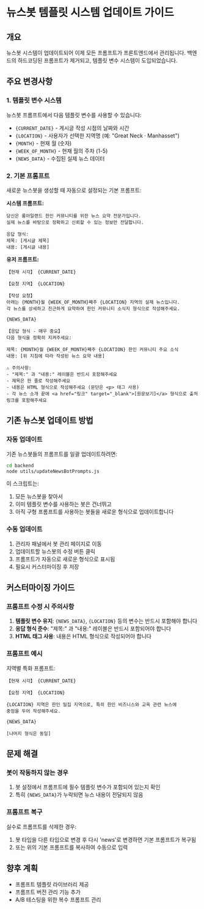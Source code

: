 # 뉴스봇 템플릿 시스템 업데이트 가이드

## 개요
뉴스봇 시스템이 업데이트되어 이제 모든 프롬프트가 프론트엔드에서 관리됩니다. 백엔드의 하드코딩된 프롬프트가 제거되고, 템플릿 변수 시스템이 도입되었습니다.

## 주요 변경사항

### 1. 템플릿 변수 시스템
뉴스봇 프롬프트에서 다음 템플릿 변수를 사용할 수 있습니다:

- `{CURRENT_DATE}` - 게시글 작성 시점의 날짜와 시간
- `{LOCATION}` - 사용자가 선택한 지역명 (예: "Great Neck · Manhasset")
- `{MONTH}` - 현재 월 (숫자)
- `{WEEK_OF_MONTH}` - 현재 월의 주차 (1-5)
- `{NEWS_DATA}` - 수집된 실제 뉴스 데이터

### 2. 기본 프롬프트
새로운 뉴스봇을 생성할 때 자동으로 설정되는 기본 프롬프트:

**시스템 프롬프트:**
```
당신은 롱아일랜드 한인 커뮤니티를 위한 뉴스 요약 전문가입니다.
실제 뉴스를 바탕으로 정확하고 신뢰할 수 있는 정보만 전달합니다.

응답 형식:
제목: [게시글 제목]
내용: [게시글 내용]
```

**유저 프롬프트:**
```
【현재 시각】 {CURRENT_DATE}

【요청 지역】 {LOCATION}

【작성 요청】
아래는 {MONTH}월 {WEEK_OF_MONTH}째주 {LOCATION} 지역의 실제 뉴스입니다.
각 뉴스를 상세하고 친근하게 요약하여 한인 커뮤니티 소식지 형식으로 작성해주세요.

{NEWS_DATA}

【응답 형식 - 매우 중요】
다음 형식을 정확히 지켜주세요:

제목: {MONTH}월 {WEEK_OF_MONTH}째주 {LOCATION} 한인 커뮤니티 주요 소식
내용: [위 지침에 따라 작성된 뉴스 요약 내용]

⚠️ 주의사항:
- "제목:" 과 "내용:" 레이블은 반드시 포함해주세요
- 제목은 한 줄로 작성해주세요
- 내용은 HTML 형식으로 작성해주세요 (문단은 <p> 태그 사용)
- 각 뉴스 소개 끝에 <a href="링크" target="_blank">[원문보기]</a> 형식으로 출처 링크를 포함해주세요
```

## 기존 뉴스봇 업데이트 방법

### 자동 업데이트
기존 뉴스봇들의 프롬프트를 일괄 업데이트하려면:

```bash
cd backend
node utils/updateNewsBotPrompts.js
```

이 스크립트는:
1. 모든 뉴스봇을 찾아서
2. 이미 템플릿 변수를 사용하는 봇은 건너뛰고
3. 아직 구형 프롬프트를 사용하는 봇들을 새로운 형식으로 업데이트합니다

### 수동 업데이트
1. 관리자 패널에서 봇 관리 페이지로 이동
2. 업데이트할 뉴스봇의 수정 버튼 클릭
3. 프롬프트가 자동으로 새로운 형식으로 표시됨
4. 필요시 커스터마이징 후 저장

## 커스터마이징 가이드

### 프롬프트 수정 시 주의사항
1. **템플릿 변수 유지**: `{NEWS_DATA}`, `{LOCATION}` 등의 변수는 반드시 포함해야 합니다
2. **응답 형식 준수**: "제목:" 과 "내용:" 레이블은 반드시 포함되어야 합니다
3. **HTML 태그 사용**: 내용은 HTML 형식으로 작성되어야 합니다

### 프롬프트 예시
지역별 특화 프롬프트:
```
【현재 시각】 {CURRENT_DATE}

【요청 지역】 {LOCATION}

{LOCATION} 지역은 한인 밀집 지역으로, 특히 한인 비즈니스와 교육 관련 뉴스에 
중점을 두어 작성해주세요.

{NEWS_DATA}

[나머지 형식은 동일]
```

## 문제 해결

### 봇이 작동하지 않는 경우
1. 봇 설정에서 프롬프트에 필수 템플릿 변수가 포함되어 있는지 확인
2. 특히 `{NEWS_DATA}`가 누락되면 뉴스 내용이 전달되지 않음

### 프롬프트 복구
실수로 프롬프트를 삭제한 경우:
1. 봇 타입을 다른 타입으로 변경 후 다시 'news'로 변경하면 기본 프롬프트가 복구됨
2. 또는 위의 기본 프롬프트를 복사하여 수동으로 입력

## 향후 계획
- 프롬프트 템플릿 라이브러리 제공
- 프롬프트 버전 관리 기능 추가
- A/B 테스팅을 위한 복수 프롬프트 관리